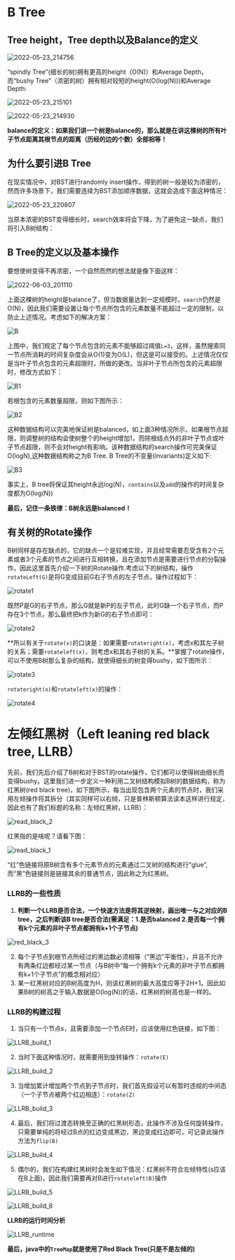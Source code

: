 # B Tree

## Tree height，Tree depth以及Balance的定义

![2022-05-23_214756](C:\Users\lizi2\Desktop\python_reptile_practice\UC_Berkeley_CS61B\picture\2022-05-23_214756.PNG)

“spindly Tree”(细长的树)拥有更高的height（O(N)）和Average Depth，而“bushy Tree”（浓密的树）拥有相对较短的height(O(log(N)))和Average Depth:

![2022-05-23_215101](C:\Users\lizi2\Desktop\python_reptile_practice\UC_Berkeley_CS61B\picture\2022-05-23_215101.PNG)

![2022-05-23_214930](C:\Users\lizi2\Desktop\python_reptile_practice\UC_Berkeley_CS61B\picture\2022-05-23_214930.PNG)

**balance的定义：如果我们讲一个树是balance的，那么就是在讲这棵树的所有叶子节点距离其根节点的距离（历经的边的个数）全部相等！**

## 为什么要引进B Tree

在现实情况中，对BST进行randomly insert操作，得到的树一般是较为浓密的，然而许多场景下，我们需要连续为BST添加顺序数据，这就会造成下面这种情况：

![2022-05-23_220807](C:\Users\lizi2\Desktop\python_reptile_practice\UC_Berkeley_CS61B\picture\2022-05-23_220807.PNG)

当原本浓密的BST变得细长时，search效率将会下降，为了避免这一缺点，我们将引入B树结构：

## B Tree的定义以及基本操作

要想使树变得不再浓密，一个自然而然的想法就是像下面这样：

![2022-06-03_201110](C:\Users\lizi2\Desktop\python_reptile_practice\UC_Berkeley_CS61B\picture\2022-06-03_201110.PNG)

上面这棵树的height是balance了，但当数据量达到一定规模时，`search`仍然是O(N)，因此我们需要设置让每个节点所包含的元素数量不能超过一定的限制，以防止上述情况。考虑如下的解决方案：

![B](C:\Users\lizi2\Desktop\python_reptile_practice\UC_Berkeley_CS61B\picture\B.PNG)

上图中，我们规定了每个节点包含的元素不能够超过阈值`L=3`，这样，虽然搜索同一节点所消耗的时间复杂度会从O(1)变为O(L)，但这是可以接受的。上述情况仅仅是当叶子节点包含的元素超限时，所做的更改。当非叶子节点所包含的元素超限时，修改方式如下：

![B1](C:\Users\lizi2\Desktop\python_reptile_practice\UC_Berkeley_CS61B\picture\B1.PNG)

若根包含的元素数量超限，则如下图所示：

![B2](C:\Users\lizi2\Desktop\python_reptile_practice\UC_Berkeley_CS61B\picture\B2.PNG)

这种数据结构可以完美地保证树是balanced，如上面3种情况所示，如果根节点超限，则调整树的结构会使树整个的height增加1，而除根结点外的非叶子节点或叶子节点超限，则不会对height有影响。该种数据结构的search操作可完美保证O(logN),这种数据结构称之为B Tree. B Tree的不变量(invariants)定义如下:

![B3](C:\Users\lizi2\Desktop\python_reptile_practice\UC_Berkeley_CS61B\picture\B3.PNG)

事实上，B tree将保证其height永远log(N)，`contains`以及`add`的操作的时间复杂度都为O(log(N))

**最后，记住一条铁律：B树永远是balanced！**

## 有关树的Rotate操作

B树同样是存在缺点的，它的缺点一个是较难实现，并且经常需要忍受含有2个元素或者3个元素的节点之间进行互相转换，且在添加节点是需要进行节点的分裂操作，因此这里首先介绍一下树的Rotate操作.考虑以下的树结构，操作`rotateLeft(G)`是将G变成目前G右子节点的左子节点，操作过程如下：

![rotate1](C:\Users\lizi2\Desktop\python_reptile_practice\UC_Berkeley_CS61B\picture\rotate1.PNG)

既然P是G的右子节点，那么G就是新P的左子节点，此时G缺一个右子节点，而P存在3个节点，那么最终把k作为新G的右子节点即可：

![rotate2](C:\Users\lizi2\Desktop\python_reptile_practice\UC_Berkeley_CS61B\picture\rotate2.PNG)

**所以有关于`rotate(x)`的口诀是：如果需要`rotateright(x)`，考虑x和其左子树的关系；需要`rotateleft(x)`，则考虑x和其右子树的关系。**掌握了rotate操作，可以不使用B树那么复杂的结构，就使得细长的树变得bushy，如下图所示：

![rotate3](C:\Users\lizi2\Desktop\python_reptile_practice\UC_Berkeley_CS61B\picture\rotate3.PNG)

`rotateright(x)`和`rotateleft(x)`的操作：

![rotate4](C:\Users\lizi2\Desktop\python_reptile_practice\UC_Berkeley_CS61B\picture\rotate4.PNG)

# 左倾红黑树（Left leaning red black tree, LLRB）

先前，我们先后介绍了B树和对于BST的rotate操作，它们都可以使得树由细长而变得bushy。这里我们进一步定义一种利用二叉树结构模拟B树的数据结构，称为红黑树(red black tree)，如下图所示，每当出现包含两个元素的节点时，我们采用左倾操作将其拆分（其实同样可以右倾，只是普林斯顿算法读本这样进行规定，因此也有了我们标题的名称：左倾红黑树，LLRB）：

![read_black_2](C:\Users\lizi2\Desktop\python_reptile_practice\UC_Berkeley_CS61B\picture\read_black_2.PNG)

红黑指的是啥呢？请看下图：

![read_black_1](C:\Users\lizi2\Desktop\python_reptile_practice\UC_Berkeley_CS61B\picture\read_black_1.PNG)

“红”色链接将原B树含有多个元素节点的元素通过二叉树的结构进行“glue”,而“黑”色链接则是链接其余的普通节点，因此称之为红黑树。

### LLRB的一些性质

1. **判断一个LLRB是否合法，一个快速方法是将其逆映射，画出唯一与之对应的B tree，之后判断该B tree是否合法(需满足：1.是否balanced 2.是否每一个拥有k个元素的非叶子节点都拥有k+1个子节点)**

![red_black_3](C:\Users\lizi2\Desktop\python_reptile_practice\UC_Berkeley_CS61B\picture\red_black_3.PNG)

2. 每个子节点到根节点所经过的黑边数必须相等（“黑边”平衡性），并且不允许有两条红边都经过某一节点（与B树中“每一个拥有k个元素的非叶子节点都拥有k+1个子节点”的概念相对应）
2. 某一红黑树对应的B树高度为H，则该红黑树的最大高度应等于2H+1。因此如果B树的树高之于输入数据是O(log(N))的话，红黑树的树高也是一样的。

### LLRB的构建过程

1. 当只有一个节点s，且需要添加一个节点E时，应该使用红色链接，如下图：

![LLRB_build_1](C:\Users\lizi2\Desktop\python_reptile_practice\UC_Berkeley_CS61B\picture\LLRB_build_1.PNG)

2. 当时下面这种情况时，就需要用到旋转操作：`rotate(E)`

![LLRB_build_2](C:\Users\lizi2\Desktop\python_reptile_practice\UC_Berkeley_CS61B\picture\LLRB_build_2.PNG)

3. 当增加累计增加两个节点到子节点时，我们首先假设可以有暂时违规的中间态（一个子节点被两个红边相连）：`rotate(Z)`

![LLRB_build_3](C:\Users\lizi2\Desktop\python_reptile_practice\UC_Berkeley_CS61B\picture\LLRB_build_3.PNG)

4. 最后，我们将过渡态转换至正确的红黑树形态，此操作不涉及任何旋转操作，只需要单纯的将经过B点的红边变成黑边，黑边变成红边即可，可记录此操作方法为`flip(B)`

![LLRB_build_4](C:\Users\lizi2\Desktop\python_reptile_practice\UC_Berkeley_CS61B\picture\LLRB_build_4.PNG)

5. 偶尔的，我们在构建红黑树时会发生如下情况：红黑树不符合左倾特性(s应该在B上面)，因此我们需要再对B进行`rotateleft(B)`操作

![LLRB_build_5](C:\Users\lizi2\Desktop\python_reptile_practice\UC_Berkeley_CS61B\picture\LLRB_build_5.PNG)

![LLRB_build_6](C:\Users\lizi2\Desktop\python_reptile_practice\UC_Berkeley_CS61B\picture\LLRB_build_6.PNG)

**LLRB的运行时间分析**

![LLRB_runtime](C:\Users\lizi2\Desktop\python_reptile_practice\UC_Berkeley_CS61B\picture\LLRB_runtime.PNG)

**最后，java中的`TreeMap`就是使用了Red Black Tree(只是不是左倾的)**
